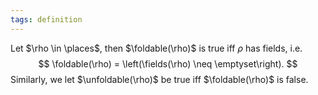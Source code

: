 ```yaml
---
tags: definition
---
```


Let $\rho \in \places$, then $\foldable(\rho)$ is true iff $\rho$ has fields, i.e.
$$
\foldable(\rho) = \left(\fields(\rho) \neq \emptyset\right).
$$
Similarly, we let $\unfoldable(\rho)$ be true iff $\foldable(\rho)$ is false.
